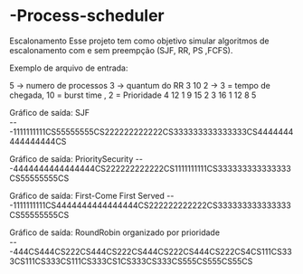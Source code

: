 # -Process-scheduler
Escalonamento
Esse projeto tem como objetivo simular algoritmos de escalonamento com e sem preempção (SJF, RR, PS ,FCFS).

Exemplo de arquivo de entrada:

5 -> numero de processos
3 ->  quantum do RR
3 10 2 -> 3 = tempo de chegada, 10 = burst time , 2 = Prioridade
4 12 1
9 15 2
3 16 1
12 8 5


Gráfico de saída: SJF   
---1111111111CS55555555CS222222222222CS333333333333333CS4444444444444444CS



Gráfico de saída: PrioritySecurity
---4444444444444444CS222222222222CS1111111111CS333333333333333CS55555555CS


Gráfico de saída: First-Come First Served
---1111111111CS4444444444444444CS222222222222CS333333333333333CS55555555CS


Gráfico de saída: RoundRobin organizado por prioridade  
---444CS444CS222CS444CS222CS444CS222CS444CS222CS4CS111CS333CS111CS333CS111CS333CS1CS333CS333CS555CS555CS55CS
